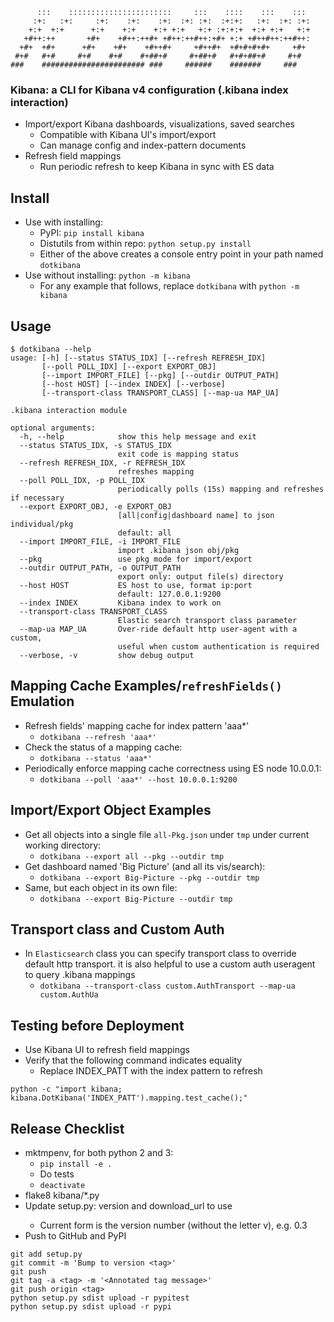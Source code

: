 ```
      :::    :::::::::::::::::::::::     :::    ::::    :::    :::
     :+:   :+:     :+:    :+:    :+:  :+: :+:  :+:+:   :+:  :+: :+:
    +:+  +:+      +:+    +:+    +:+ +:+   +:+ :+:+:+  +:+ +:+   +:+
   +#++:++       +#+    +#++:++#+ +#++:++#++:+#+ +:+ +#++#++:++#++:
  +#+  +#+      +#+    +#+    +#++#+     +#++#+  +#+#+#+#+     +#+
 #+#   #+#     #+#    #+#    #+##+#     #+##+#   #+#+##+#     #+#
###    ####################### ###     ######    #######     ###
```

### Kibana: a CLI for Kibana v4 configuration (.kibana index interaction)

* Import/export Kibana dashboards, visualizations, saved searches
    * Compatible with Kibana UI's import/export
    * Can manage config and index-pattern documents
* Refresh field mappings
    * Run periodic refresh to keep Kibana in sync with ES data


## Install

* Use with installing:
    * PyPI: `pip install kibana`
    * Distutils from within repo: `python setup.py install`
    * Either of the above creates a console entry point in your path named `dotkibana`
* Use without installing: `python -m kibana`
    * For any example that follows, replace `dotkibana` with `python -m kibana`


## Usage
```
$ dotkibana --help
usage: [-h] [--status STATUS_IDX] [--refresh REFRESH_IDX]
       [--poll POLL_IDX] [--export EXPORT_OBJ]
       [--import IMPORT_FILE] [--pkg] [--outdir OUTPUT_PATH]
       [--host HOST] [--index INDEX] [--verbose]
       [--transport-class TRANSPORT_CLASS] [--map-ua MAP_UA]

.kibana interaction module

optional arguments:
  -h, --help            show this help message and exit
  --status STATUS_IDX, -s STATUS_IDX
                        exit code is mapping status
  --refresh REFRESH_IDX, -r REFRESH_IDX
                        refreshes mapping
  --poll POLL_IDX, -p POLL_IDX
                        periodically polls (15s) mapping and refreshes if necessary
  --export EXPORT_OBJ, -e EXPORT_OBJ
                        [all|config|dashboard name] to json individual/pkg
                        default: all
  --import IMPORT_FILE, -i IMPORT_FILE
                        import .kibana json obj/pkg
  --pkg                 use pkg mode for import/export
  --outdir OUTPUT_PATH, -o OUTPUT_PATH
                        export only: output file(s) directory
  --host HOST           ES host to use, format ip:port
                        default: 127.0.0.1:9200
  --index INDEX         Kibana index to work on
  --transport-class TRANSPORT_CLASS
                        Elastic search transport class parameter
  --map-ua MAP_UA       Over-ride default http user-agent with a custom,
                        useful when custom authentication is required
  --verbose, -v         show debug output
```


## Mapping Cache Examples/`refreshFields()` Emulation

* Refresh fields' mapping cache for index pattern 'aaa*'
    * `dotkibana --refresh 'aaa*'`
* Check the status of a mapping cache:
    * `dotkibana --status 'aaa*'`
* Periodically enforce mapping cache correctness using ES node 10.0.0.1:
    * `dotkibana --poll 'aaa*' --host 10.0.0.1:9200`


## Import/Export Object Examples

* Get all objects into a single file `all-Pkg.json` under `tmp` under current working directory:
    * `dotkibana --export all --pkg --outdir tmp`
* Get dashboard named 'Big Picture' (and all its vis/search):
    * `dotkibana --export Big-Picture --pkg --outdir tmp`
* Same, but each object in its own file:
    * `dotkibana --export Big-Picture --outdir tmp`

## Transport class and Custom Auth
* In `Elasticsearch` class you can specify transport class to override default http transport.
  it is also helpful to use a custom auth useragent to query .kibana mappings
    * `dotkibana --transport-class custom.AuthTransport --map-ua custom.AuthUa`

## Testing before Deployment

* Use Kibana UI to refresh field mappings
* Verify that the following command indicates equality
    * Replace INDEX_PATT with the index pattern to refresh
```
python -c "import kibana; kibana.DotKibana('INDEX_PATT').mapping.test_cache();"
```

## Release Checklist

* mktmpenv, for both python 2 and 3:
    * `pip install -e .`
    * Do tests
    * `deactivate`
* flake8 kibana/*.py
* Update setup.py: version and download_url to use <tag>
    * Current form is the version number (without the letter v), e.g. 0.3
* Push to GitHub and PyPI
```
git add setup.py
git commit -m 'Bump to version <tag>'
git push
git tag -a <tag> -m '<Annotated tag message>'
git push origin <tag>
python setup.py sdist upload -r pypitest
python setup.py sdist upload -r pypi
```
